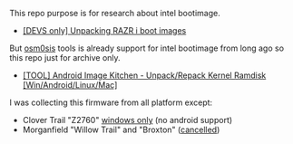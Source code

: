 This repo purpose is for research about intel bootimage.
- [[DEVS only] Unpacking RAZR i boot images](https://forum.xda-developers.com/t/devs-only-unpacking-razr-i-boot-images.1972589)

But [osm0sis](https://github.com/osm0sis) tools is already support for intel bootimage from long ago so this repo just for archive only.
- [[TOOL] Android Image Kitchen - Unpack/Repack Kernel Ramdisk [Win/Android/Linux/Mac]](https://forum.xda-developers.com/t/tool-android-image-kitchen-unpack-repack-kernel-ramdisk-win-android-linux-mac.2073775)

I was collecting this firmware from all platform except:
- Clover Trail "Z2760" [windows only](https://en.wikipedia.org/wiki/Atom_(system_on_a_chip)#Operating_system_support_on_Cloverview) (no android support)
- Morganfield "Willow Trail" and "Broxton" ([cancelled](https://en.wikichip.org/wiki/intel/cores/willow_trail))
